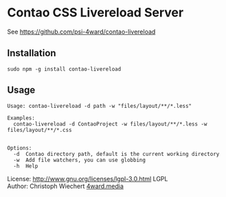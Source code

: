Contao CSS Livereload Server
========================

See https://github.com/psi-4ward/contao-livereload

## Installation
`sudo npm -g install contao-livereload`

## Usage

```
Usage: contao-livereload -d path -w "files/layout/**/*.less"

Examples:
  contao-livereload -d ContaoProject -w files/layout/**/*.less -w files/layout/**/*.css    


Options:
  -d  Contao directory path, default is the current working directory
  -w  Add file watchers, you can use globbing
  -h  Help
```


License: http://www.gnu.org/licenses/lgpl-3.0.html LGPL <br>
Author: Christoph Wiechert [4ward.media](http://www.4wardmedia.de)
